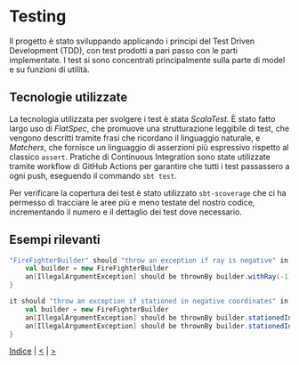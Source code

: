 # Testing
Il progetto è stato sviluppando applicando i principi del Test Driven Development (TDD), con test prodotti a pari passo con le parti implementate. I test si sono concentrati principalmente sulla parte di model e su funzioni di utilità. 

## Tecnologie utilizzate
La tecnologia utilizzata per svolgere i test è stata *ScalaTest*. È stato fatto largo uso di *FlatSpec*, che promuove una strutturazione leggibile di test, che vengono descritti tramite frasi che ricordano il linguaggio naturale, e *Matchers*, che fornisce un linguaggio di asserzioni più espressivo rispetto al classico `assert`. Pratiche di Continuous Integration sono state utilizzate tramite workflow di GitHub Actions per garantire che tutti i test passassero a ogni push, eseguendo il commando `sbt test`. 

Per verificare la copertura dei test è stato utilizzato `sbt-scoverage` che ci ha permesso di tracciare le aree più e meno testate del nostro codice, incrementando il numero e il dettaglio dei test dove necessario.

## Esempi rilevanti
<!-- TODO: quali test mettiamo? -->
```scala
"FireFighterBuilder" should "throw an exception if ray is negative" in {
    val builder = new FireFighterBuilder
    an[IllegalArgumentException] should be thrownBy builder.withRay(-1)
}

it should "throw an exception if stationed in negative coordinates" in {
    val builder = new FireFighterBuilder
    an[IllegalArgumentException] should be thrownBy builder.stationedIn((-1, 0))
    an[IllegalArgumentException] should be thrownBy builder.stationedIn((0, -5))
}
```

[Indice](../index.md) |
[<](../5-implementation/index.md) |
[>](../7-retrospective/index.md)
